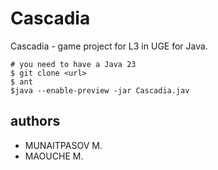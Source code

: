 # Cascadia

Cascadia - game project for L3 in UGE for Java.

```
# you need to have a Java 23 
$ git clone <url>
$ ant
$java --enable-preview -jar Cascadia.jav
```

## authors
- MUNAITPASOV M.
- MAOUCHE M.
